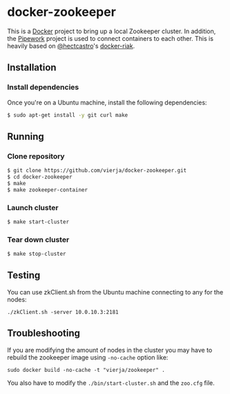 # docker-zookeeper

This is a [Docker](http://docker.io) project to bring up a local
Zookeeper cluster. In addition, the
[Pipework](https://github.com/jpetazzo/pipework) project is used to connect
containers to each other. This is heavily based on [@hectcastro](https://github.com/hectcastro)'s [docker-riak](https://github.com/hectcastro/docker-riak).

## Installation

### Install dependencies

Once you're on a Ubuntu machine, install the following dependencies:

```bash
$ sudo apt-get install -y git curl make
```

## Running

### Clone repository

```bash
$ git clone https://github.com/vierja/docker-zookeeper.git
$ cd docker-zookeeper
$ make
$ make zookeeper-container
```

### Launch cluster

```bash
$ make start-cluster
```

### Tear down cluster

```bash
$ make stop-cluster
```

## Testing

You can use zkClient.sh from the Ubuntu machine connecting to any for the nodes:
```
./zkClient.sh -server 10.0.10.3:2181
```


## Troubleshooting

If you are modifying the amount of nodes in the cluster you may have to rebuild the zookeeper image using `-no-cache` option like:

```
sudo docker build -no-cache -t "vierja/zookeeper" .
```

You also have to modify the `./bin/start-cluster.sh` and the `zoo.cfg` file.